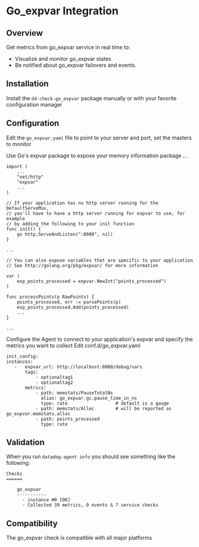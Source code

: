 # Go_expvar Integration

## Overview

Get metrics from go_expvar service in real time to:

* Visualize and monitor go_expvar states
* Be notified about go_expvar failovers and events.

## Installation

Install the `dd-check-go_expvar` package manually or with your favorite configuration manager

## Configuration

Edit the `go_expvar.yaml` file to point to your server and port, set the masters to monitor

Use Go's expvar package to expose your memory information
package ...

```
import (
    ...
    "net/http"
    "expvar"
    ...
)

// If your application has no http server running for the DefaultServeMux,
// you'll have to have a http server running for expvar to use, for example
// by adding the following to your init function
func init() {
    go http.ServeAndListen(":8080", nil)
}

...

// You can also expose variables that are specific to your application
// See http://golang.org/pkg/expvar/ for more information

var (
    exp_points_processed = expvar.NewInt("points_processed")
)

func processPoints(p RawPoints) {
    points_processed, err := parsePoints(p)
    exp_points_processed.Add(points_processed)
    ...
}

...
```

Configure the Agent to connect to your application's expvar and specify the metrics you want to collect
Edit conf.d/go_expvar.yaml

```
init_config:
instances:
   -   expvar_url: http://localhost:8080/debug/vars
       tags:
           - optionaltag1
           - optionaltag2
       metrics:
           - path: memstats/PauseTotalNs
             alias: go_expvar.gc.pause_time_in_ns
             type: rate                  # default is a gauge
           - path: memstats/Alloc        # will be reported as go_expvar.memstats.alloc
           - path: points_processed
             type: rate
```

## Validation

When you run `datadog-agent info` you should see something like the following:

    Checks
    ======

        go_expvar
        -----------
          - instance #0 [OK]
          - Collected 39 metrics, 0 events & 7 service checks

## Compatibility

The go_expvar check is compatible with all major platforms
